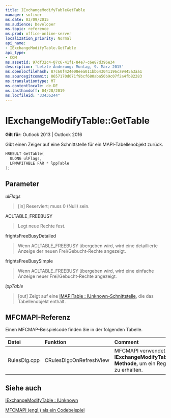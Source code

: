 ```yaml
---
title: IExchangeModifyTableGetTable
manager: soliver
ms.date: 03/09/2015
ms.audience: Developer
ms.topic: reference
ms.prod: office-online-server
localization_priority: Normal
api_name:
- IExchangeModifyTable.GetTable
api_type:
- COM
ms.assetid: 97df32c4-07c6-41f1-84e7-c6e87d396e34
description: 'Letzte Änderung: Montag, 9. März 2015'
ms.openlocfilehash: 87c60f424e08eea011bb643041196ca9445a3aa1
ms.sourcegitcommit: 8657170d071f9bcf680aba50b9c07f2a4fb82283
ms.translationtype: MT
ms.contentlocale: de-DE
ms.lasthandoff: 04/28/2019
ms.locfileid: "33436244"
---
```

# <a name="iexchangemodifytablegettable"></a>IExchangeModifyTable::GetTable

  
  
**Gilt für**: Outlook 2013 | Outlook 2016 
  
Gibt einen Zeiger auf eine Schnittstelle für ein MAPI-Tabellenobjekt zurück.
  
```cpp
HRESULT GetTable( 
  ULONG ulFlags, 
  LPMAPITABLE FAR * lppTable 
); 

```

## <a name="parameters"></a>Parameter

 _ulFlags_
  
> [in] Reserviert; muss 0 (Null) sein.
    
ACLTABLE_FREEBUSY
  
> Legt neue Rechte fest.
    
frightsFreeBusyDetailed
  
> Wenn ACLTABLE_FREEBUSY übergeben wird, wird eine detaillierte Anzeige der neuen Frei/Gebucht-Rechte angezeigt.
    
frightsFreeBusySimple
  
> Wenn ACLTABLE_FREEBUSY übergeben wird, wird eine einfache Anzeige neuer Frei/Gebucht-Rechte angezeigt.
    
 _lppTable_
  
> [out] Zeigt auf eine [IMAPITable : IUnknown-Schnittstelle,](imapitableiunknown.md) die das Tabellenobjekt enthält. 
    
## <a name="mfcmapi-reference"></a>MFCMAPI-Referenz

Einen MFCMAP-Beispielcode finden Sie in der folgenden Tabelle.
  
|**Datei**|**Funktion**|**Comment**|
|:-----|:-----|:-----|
|RulesDlg.cpp  <br/> |CRulesDlg::OnRefreshView  <br/> |MFCMAPI verwendet die **IExchangeModifyTable::GetTable-Methode,** um ein Regelverzeichnis zu erhalten.  <br/> |
   
## <a name="see-also"></a>Siehe auch



[IExchangeModifyTable : IUnknown](iexchangemodifytableiunknown.md)


[MFCMAPI (engl.) als ein Codebeispiel](mfcmapi-as-a-code-sample.md)


